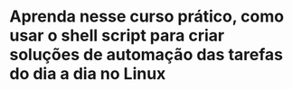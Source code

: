 # Aprenda nesse curso prático, como usar o shell script para criar soluções de automação das tarefas do dia a dia no Linux